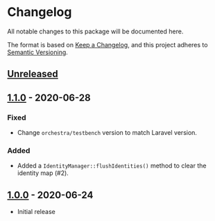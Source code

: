 # Changelog

All notable changes to this package will be documented here.

The format is based on [Keep a Changelog](https://keepachangelog.com/en/1.0.0/),
and this project adheres to [Semantic Versioning](https://semver.org/spec/v2.0.0.html).

## [Unreleased]

## [1.1.0] - 2020-06-28
### Fixed
- Change `orchestra/testbench` version to match Laravel version.
### Added
- Added a `IdentityManager::flushIdentities()` method to clear the identity map (#2).

## [1.0.0] - 2020-06-24
- Initial release

[Unreleased]: https://github.com/sprocketbox/eloquence/compare/v1.1.0...develop
[1.0.0]: https://github.com/sprocketbox/eloquence/releases/tag/v1.0.0
[1.1.0]: https://github.com/sprocketbox/eloquence/releases/tag/v1.1.0